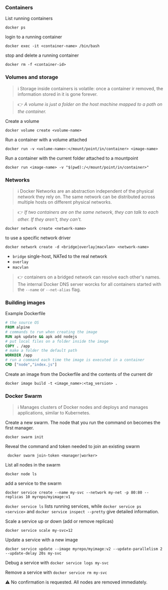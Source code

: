 ### Containers
List running containers
```
docker ps
```
login to a running container
```
docker exec -it <container-name> /bin/bash
```
stop and delete a running container
```
docker rm -f <container-id>
```


### Volumes and storage
> :information_source: Storage inside containers is volatile: once a container ir removed, the information stored in it is gone forever. 

> :point_right: _A volume is just a folder on the host machine mapped to a path on the container._

Create a volume
```
docker volume create <volume-name>
```
Run a container with a volume attached
```
docker run -v <volume-name>:</mount/point/in/container> <image-name>
```
Run a container with the current folder attached to a mountpoint
```
docker run <image-name> -v "$(pwd):/</mount/point/in/container>" 
```

### Networks
> :information_source: Docker Networks are an abstraction independent of the physical network they rely on. The same network can be distributed across multiple hosts on different physical networks.  

> :point_right: _If two containers are on the same network, they can talk to each other. If they aren't, they can't._
```
docker network create <network-name>
```
to use a specific network driver
```
docker network create -d <bridge|overlay|macvlan> <network-name>
```
* `bridge` single-host, NATed to the real network
* `overlay` 
* `macvlan`

> :point_right: containers on a bridged network can resolve each other's names. The internal Docker DNS server worcks for all containers started with the `--name` or `--net-alias` flag.

### Building images 

Example Dockerfile

```dockerfile
# the source OS
FROM alpine
# commands to run when creating the image
RUN apk update && apk add nodejs
# put local files on a folder inside the image
COPY . /app
# make a folder the default path
WORKDIR /app
# run a command each time the image is executed in a container
CMD ["node","index.js"]
```

Create an image from the Dockerfile and the contents of the current dir

``` 
docker image build -t <image_name>:<tag_version> .
```

### Docker Swarm
> :information_source: Manages clusters of Docker nodes and deploys and manages applications, similar to Kubernetes.

Create a new swarm. The node that you run the command on becomes the first manager.
```
docker swarm init 
```
Reveal the command and token needed to join an existing swarm
```
 docker swarm join-token <manager|worker>
 ```
 List all nodes in the swarm
 ```
 docker node ls
 ```
 add a service to the swarm
 ```
docker service create --name my-svc --network my-net -p 80:80 --replicas 10 myrepo/myimage:v1
 ```
 `docker service ls` lists running services, while `docker service ps <service>` and `docker service inspect --pretty` give detailed information.
 
 Scale a service up or down (add or remove replicas)
```
docker service scale my-svc=12
```
Update a service with a new image
```
docker service update --image myrepo/myimage:v2 --update-parallelism 2 --update-delay 20s my-svc
```
Debug a service with `docker service logs my-svc`

Remove a service with `docker service rm my-svc` 

:warning: No confirmation is requested. All nodes are removed immediately.
